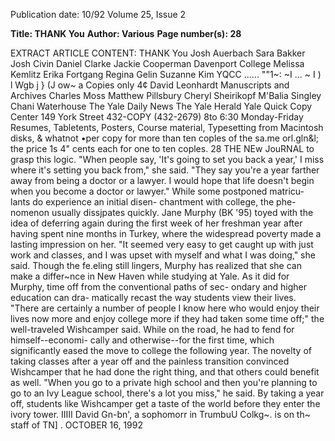 Publication date: 10/92
Volume 25, Issue 2

**Title: THANK You**
**Author:  Various**
**Page number(s): 28**

EXTRACT ARTICLE CONTENT:
THANK You 
Josh Auerbach 
Sara Bakker 
Josh Civin 
Daniel Clarke 
Jackie Cooperman 
Davenport College 
Melissa Kemlitz 
Erika Fortgang 
Regina Gelin 
Suzanne Kim 
YQCC 
...... 
""1~: ~I ... 
~ I ) l 
Wgb 
j 
} 
(J 
ow~ a 
Copies only 4¢ 
David Leonhardt 
Manuscripts and 
Archives 
Charles Moss 
Matthew Pillsbury 
Cheryl Sheirikopf 
M'Balia Singley 
Chani Waterhouse 
The Yale Daily News 
The Yale Herald 
Yale Quick 
Copy Center 
149 York Street 
432-COPY 
(432-2679) 
8to 6:30 
Monday-Friday 
Resumes, Tabletents, 
Posters, Course material, 
Typesetting from 
Macintosh disks, & 
whatnot 
•per copy for more than ten coples of the sa.me orl.gln&l; 
the price 1s 4" cents each for one to ten coples. 
28 THE NEw JouRNAL 
to grasp this logic. "When people say, 
'It's going to set you back a year,' I miss 
where it's setting you back from," she 
said. "They say you're a year farther 
away from being a doctor or a lawyer. I 
would hope that life doesn't begin when 
you become a doctor or lawyer." 
While some postponed matricu-
lants do experience an initial disen-
chantment with college, the phe-
nomenon usually dissjpates quickly. 
Jane Murphy (BK '95) toyed with the 
idea of deferring again during the first 
week of her freshman year after having 
spent nine months in Turkey, where the 
widespread poverty made a lasting 
impression on her. "It seemed very easy 
to get caught up with just work and 
classes, and I was upset with myself and 
what I was doing," she said. Though 
the fe.eling still lingers, Murphy has 
realized that she can make a differ~nce 
in New Haven while studying at Yale. 
As it did for Murphy, time off 
from the conventional paths of sec-
ondary and higher education can dra-
matically recast the way students view 
their lives. "There are certainly a 
number of people I know here who 
would enjoy their lives now more and 
enjoy college more if they had taken 
some time off;" the well-traveled 
Wishcamper said. While on the road, 
he had to fend for himself--economi-
cally and otherwise--for the first time, 
which significantly eased the move to 
college the following year. The novelty 
of taking classes after a year off and 
the painless transition convinced 
Wishcamper that he had done the right 
thing, and that others could benefit as 
well. "When you go to a private high 
school and then you're planning to go 
to an Ivy League school, there's a lot 
you miss," he said. By taking a year off, 
students like Wishcamper get a taste of 
the world before they enter the ivory 
tower. 
IIIII 
David Gn-bn', a sophomorr in TrumbuU 
Colkg~. is on th~ staff of TN] . 
OCTOBER 16, 1992 


<br>